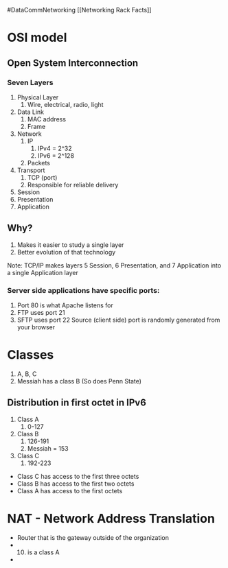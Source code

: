 #DataCommNetworking [[Networking Rack Facts]]
# OSI model
## Open System Interconnection
### Seven Layers
1. Physical Layer
	1. Wire, electrical, radio, light
2. Data Link
	1. MAC address
	2. Frame
3. Network
	1. IP
		1. IPv4 = 2^32
		2. IPv6 = 2^128
	2. Packets
4. Transport
	1. TCP (port)
	2. Responsible for reliable delivery
5. Session
6. Presentation
7. Application

## Why?
1. Makes it easier to study a single layer
2. Better evolution of that technology

Note: TCP/IP makes layers 5 Session, 6 Presentation, and 7 Application into a single Application layer

### Server side applications have specific ports:
1. Port 80 is what Apache listens for
2. FTP uses port 21
3. SFTP uses port 22
Source (client side) port is randomly generated from your browser

# Classes
1. A, B, C
2. Messiah has a class B (So does Penn State)
## Distribution in first octet in IPv6 
1. Class A
	1. 0-127
2. Class B
	1. 126-191
	2. Messiah = 153
3. Class C
	1. 192-223
 
- Class C has access to the first three octets
- Class B has access to the first two octets
- Class A has access to the first octets

# NAT - Network Address Translation
- Router that is the gateway outside of the organization
- 10. is a class A 
- 
